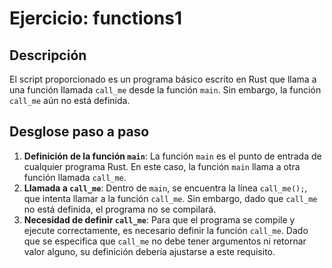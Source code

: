 # Ejercicio: functions1

## Descripción

El script proporcionado es un programa básico escrito en Rust que llama a una función
llamada `call_me` desde la función `main`. Sin embargo, la función `call_me` aún
no está definida.

## Desglose paso a paso

1. **Definición de la función `main`**: La función `main` es el punto de entrada
   de cualquier programa Rust. En este caso, la función `main` llama a otra función
   llamada `call_me`.
2. **Llamada a `call_me`**: Dentro de `main`, se encuentra la línea `call_me();`,
   que intenta llamar a la función `call_me`. Sin embargo, dado que `call_me` no
   está definida, el programa no se compilará.
3. **Necesidad de definir `call_me`**: Para que el programa se compile y ejecute
   correctamente, es necesario definir la función `call_me`. Dado que se
   especifica que `call_me` no debe tener argumentos ni retornar valor alguno,
   su definición debería ajustarse a este requisito.

